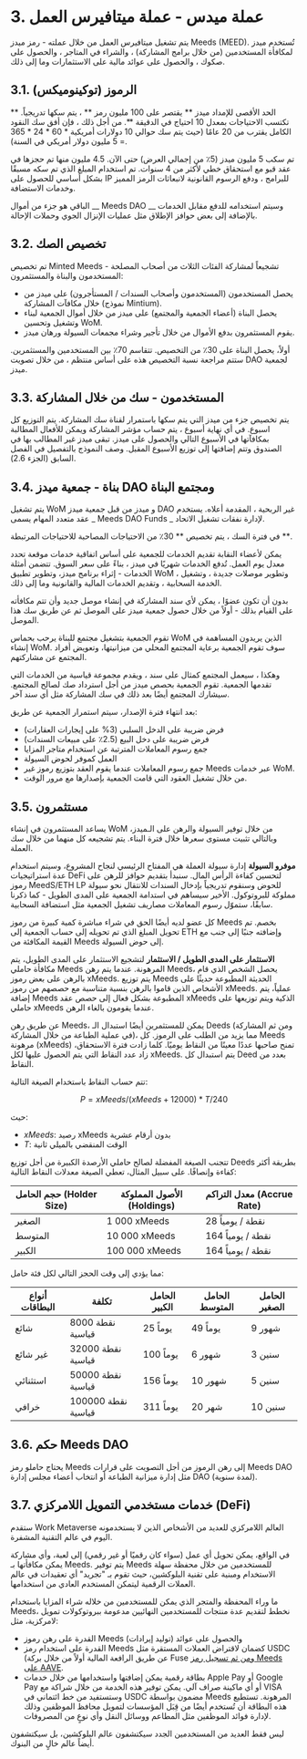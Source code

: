 # 3. عملة ميدس - عملة ميتافيرس العمل

يتم تشغيل ميتافيرس العمل من خلال عملته - رمز ميدز Meeds (MEED). تُستخدم ميدز لمكافأة المستخدمين (من خلال برامج المشاركة) ، والشراء في المتاجر ، والحصول على صكوك ، والحصول على عوائد مالية على الاستثمارات وما إلى ذلك.

## 3.1. الرموز (توكينوميكس)

الحد الأقصى للإمداد ميدز ** يقتصر على 100 مليون رمز ** ، يتم سكها تدريجياً. ** تكتسب الاحتياجات بمعدل 10 احتياج في الدقيقة **. من أجل ذلك ، فإن أفق سك النقود الكامل يقترب من 20 عامًا (حيث يتم سك حوالي 10 دولارات أمريكية * 60 * 24 * 365 = 5 مليون دولار أمريكي في السنة).

تم سكب 5 مليون ميدز (5٪ من إجمالي العرض) حتى الآن. 4.5 مليون منها تم حجزها في عقد قبو مع استحقاق خطي لأكثر من 4 سنوات. تم استخدام المبلغ الذي تم سكه مسبقًا بشكل أساسي للحصول على IP للبرامج ، ودفع الرسوم القانونية لانبعاثات الرمز المميز وخدمات الاستضافة.

الباقي هو جزء من أموال __ Meeds DAO __ وسيتم استخدامه للدفع مقابل الخدمات بالإضافة إلى بعض حوافز الإطلاق مثل عمليات الإنزال الجوي وحملات الإحالة.


## 3.2. تخصيص الصك

تم تخصيص Minted Meeds تشجيعاً لمشاركة الفئات الثلاث من أصحاب المصلحة - المستخدمون والبناة والمستثمرون:

- يحصل المستخدمون (المستخدمون وأصحاب السندات / المستأجرون) على ميدز من خلال مكافآت المشاركة (نموذج Mintium).
- يحصل البناة (أعضاء الجمعية والمجتمع) على ميدز من خلال أموال الجمعية لبناء وتشغيل وتحسين WoM.
- يقوم المستثمرون بدفع الأموال من خلال تأجير وشراء مجمعات السيولة ورهان ميدز.

أولاً، يحصل البناة على 30٪ من التخصيص. تتقاسم 70٪ بين المستخدمين والمستثمرين. ستتم مراجعة نسبة التخصيص هذه على أساس منتظم ، من خلال تصويت DAO لجمعية ميدز.

## 3.3. المستخدمون - سك من خلال المشاركة

يتم تخصيص جزء من ميدز التي يتم سكها باستمرار لقناة سك المشاركة. يتم التوزيع كل اسبوع. في أي نهاية أسبوع ، يتم حساب مؤشر المشاركة ويمكن للأفعال المطالبة بمكافآتها في الأسبوع التالي والحصول على ميدز. تبقى ميدز غير المطالب بها في الصندوق وتتم إضافتها إلى توزيع الأسبوع المقبل. وصف النموذج بالتفصيل في الفصل السابق (الجزء 2.6).

## 3.4. بناة - جمعية ميدز DAO ومجتمع البناة

يتم تشغيل WoM و ميدز من قبل جمعية ميدز DAO غير الربحية ، المقدمة أعلاه. يستخدم عقد متعدد المهام يسمى _ Meeds DAO Funds _ لإدارة نفقات تشغيل الاتحاد.

في فترة السك ، يتم تخصيص ** 30٪ من الاحتياجات المصاحبة للاحتياجات المرتبطة **.

يمكن لأعضاء النقابة تقديم الخدمات للجمعية على أساس اتفاقية خدمات موقعة تحدد معدل يوم العمل. تُدفع الخدمات شهريًا في ميدز ، بناءً على سعر السوق. تتضمن أمثلة الخدمات - إثراء برنامج ميدز، وتطوير تطبيق WoM ، وتطوير موصلات جديدة ، وتشغيل الخدمة السحابية ، وتقديم الخدمات المالية والقانونية وما إلى ذلك.

بدون أن تكون عضوًا ، يمكن لأي سند المشاركة في إنشاء موصل جديد وأن تتم مكافأته على القيام بذلك - أولاً من خلال حصول جمعية ميدز على الموصل ثم عن طريق سك هذا الموصل.

تقوم الجمعية بتشغيل مجتمع للبناة يرحب بحماس WoM الذين يريدون المساهمة في إنشاء WoM. سوف تقوم الجمعية برعاية المجتمع المحلي من ميزانيتها، وتعويض أفراد المجتمع عن مشاركتهم.

وهكذا ، سيعمل المجتمع كمثال على سند ، ويقدم مجموعة قياسية من الخدمات التي تقدمها الجمعية. تقوم الجمعية بحصص ميدز من أجل استرداد صك لصالح المجتمع. سيشارك المجتمع أيضًا بعد ذلك في سك المشاركة مثل أي سند آخر.

بعد انتهاء فترة الإصدار، سيتم استمرار الجمعية عن طريق:

- فرض ضريبة على الدخل السلبي (3% على إيجارات العقارات)
- فرض ضريبة على دخل البيع (2.5٪ على مبيعات السندات)
- جمع رسوم المعاملات المترتبة عن استخدام متاجر المزايا
- العمل كموفر لحوض السيولة
- جمع رسوم المعاملات عندما يقوم العقد بتوزيع رموز غير Meeds عبر خدمات WoM.
- من خلال تشغيل العقود التي قامت الجمعية بإصدارها مع مرور الوقت.


## 3.5. مستثمرون

يساعد المستثمرون في إنشاء WoM من خلال توفير السيولة والرهن على الـميدز، وبالتالي تثبيت مستوى سعرها خلال فترة البناء. يتم تشجيعه كل منهما من خلال سك العملة.

**موفرو السيولة** إدارة سيولة العملة هي المفتاح الرئيسي لنجاح المشروع، وسيتم استخدام عدة استراتيجيات DeFi لتحسين كفاءة الرأس المال. سنبدأ بتقديم حوافز للرهن على رموز MeedS/ETH LP للحوض وسنقوم تدريجياً بإدخال السندات للانتقال نحو سيولة مملوكة للبروتوكول. الأخير سيساهم في استدامة الجمعية على المدى الطويل - كما ذكرنا سابقًا، ستموّل رسوم المعاملات مصاريف تشغيل الجمعية مثل استضافة السحابية.

كل عضو لديه أيضًا الحق في شراء مباشرة كمية كبيرة من رموز Meeds بخصم. تم تحويل المبلغ الذي تم تحويله إلى حساب الجمعية إلى ETH وإضافته جنبًا إلى جنب مع القيمة المكافئة من Meeds إلى حوض السيولة.

**الاستثمار على المدى الطويل / الاستثمار** لتشجيع الاستثمار على المدى الطويل، يتم مكافأة حاملي Meeds المرهونة. عندما يتم رهن Meeds، يحصل الشخص الذي قام بالرهن على بعض رموز xMeeds. يتم توزيع Meeds الحديثة المطبوعة حديثًا على الأشخاص الذين قاموا بالرهن بنسبة متناسبة مع حصصهم من رموز xMeeds. عملياً، يتم إضافة Meeds المطبوعة بشكل فعال إلى حصص عقد xMeeds الذكية ويتم توزيعها على حاملي xMeeds عندما يقومون بالغاء الرهن.

عن طريق رهن Meeds، يمكن للمستثمرين أيضًا استبدال الـ Deeds (ومن ثم المشاركة في عملية الطباعة من خلال المشاركة)، مما يزيد من الطلب على الرموز. كل Meeds مرهونة (xMeeds) تمنح صاحبها عددًا معينًا من النقاط يوميًا. كلما زادت فترة الاستحقاق، زاد عدد النقاط التي يتم الحصول عليها لكل xMeeds. يتم استبدال كل Deed بعدد من النقاط.

تتم حساب النقاط باستخدام الصيغة التالية:

 $$ P = xMeeds / (xMeeds + 12000) * T / 240 $$

 حيث:

- $xMeeds$: رصيد xMeeds بدون أرقام عشرية
- $T$: الوقت المنقضي بالميلي ثانية

تتجنب الصيغة المفضلة لصالح حاملي الأرصدة الكبيرة من أجل توزيع Deeds بطريقة أكثر كفاءة وإنصافًا. على سبيل المثال، تعطي الصيغة معدلات النقاط التالية:

| **حجم الحامل (Holder Size)** | **الأصول المملوكة (Holdings)** | **معدل التراكم (Accrue Rate)** |
| ---------------------------- | ------------------------------ | ------------------------------ |
| الصغير                       | 1 000 xMeeds                   | 28 نقطة / يومياً               |
| المتوسط                      | 10 000 xMeeds                  | 164 نقطة / يومياً              |
| الكبير                       | 100 000 xMeeds                 | 164 نقطة / يومياً              |


مما يؤدي إلى وقت الحجز التالي لكل فئة حامل:

| **أنواع البطاقات** | **تكلفة**          | **الحامل الكبير** | **الحامل المتوسط** | **الحامل الصغير** |
| ------------------ | ------------------ | ----------------- | ------------------ | ----------------- |
| شائع               | 8000 نقطة قياسية   | 25 يوماً          | 49 يوماً           | 9 شهور            |
| غير شائع           | 32000 نقطة قياسية  | 100 يوماً         | 6 شهور             | 3 سنين            |
| استثنائي           | 50000 نقطة قياسية  | 156 يوماً         | 10 شهور            | 5 سنين            |
| خرافي              | 100000 نقطة قياسية | 311 يوماً         | 20 شهر             | 10 سنين           |

## 3.6. حكم Meeds DAO

يحتاج حاملو رمز Meeds إلى رهن الرموز من أجل التصويت على قرارات Meeds DAO مثل إدارة ميزانية الطباعة أو انتخاب أعضاء مجلس إدارة DAO (لمدة سنوية).

## 3.7. خدمات مستخدمي التمويل اللامركزي (DeFi)

ستقدم Work Metaverse العالم اللامركزي للعديد من الأشخاص الذين لا يستخدمونه اليوم في عالم التقنية المشفرة.

في الواقع، يمكن تحويل أي عمل (سواء كان رقميًا أو غير رقمي) إلى لعبة، وأي مشاركة يمكن مكافأتها بـ Meeds. يتم توفير Meeds للمستخدمين من خلال محفظة سهلة الاستخدام ومبنية على تقنية البلوكشين، حيث تقوم بـ "تجريد" أي تعقيدات في عالم العملات الرقمية ليتمكن المستخدم العادي من استخدامها.

ما وراء المحفظة والمتجر الذي يمكن للمستخدمين من خلاله شراء المزايا باستخدام Meeds، نخطط لتقديم عدة منتجات للمستخدمين النهائيين مدعومة ببروتوكولات تمويل لامركزية، مثل:

- القدرة على رهن رموز Meeds والحصول على عوائد (توليد إيرادات)
- القدرة على استخدام رمز Meeds كضمان لاقتراض العملات المستقرة مثل USDC (عن طريق الرافعة المالية أولاً من خلال بركة Fuse [ ومن ثم تسجيل رمز Meeds على ](https://app.rari.capital/fuse) [AAVE](https://aave.com/).
- بطاقة رقمية يمكن إضافتها واستخدامها من خلال خدمات Apple Pay أو Google Pay أو أي ماكينة صراف آلي. يمكن توفير هذه الخدمة من خلال شراكة مع VISA وستستفيد من خط ائتماني في USDC مضمون بواسطة Meeds المرهونة. تستطيع هذه البطاقة أن تُستخدم أيضًا من قِبَل المؤسسات لتمويل محافظ الموظفين وذلك لإدارة فوائد الموظفين مثل المطاعم ووسائل النقل وأي نوعٍ من المصروفات.

ليس فقط العديد من المستخدمين الجدد سيكتشفون عالم البلوكشين، بل سيكتشفون أيضاً عالم خالٍ من البنوك.

 
